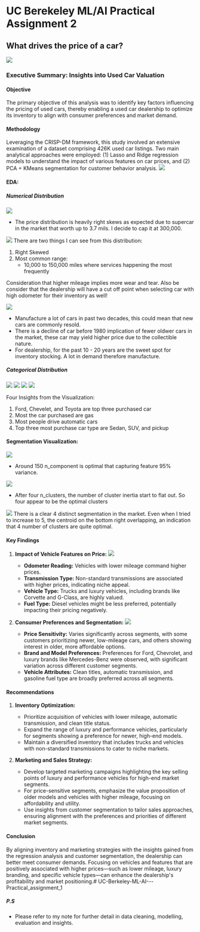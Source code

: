 # UC Berekeley ML/AI Practical Assignment 2
## What drives the price of a car?

![](images/kurt.jpeg)
### Executive Summary: Insights into Used Car Valuation

#### Objective
The primary objective of this analysis was to identify key factors influencing the pricing of used cars, thereby enabling a used car dealership to optimize its inventory to align with consumer preferences and market demand.

#### Methodology
Leveraging the CRISP-DM framework, this study involved an extensive examination of a dataset comprising 426K used car listings. Two main analytical approaches were employed: (1) Lasso and Ridge regression models to understand the impact of various features on car prices, and (2) PCA + KMeans segmentation for customer behavior analysis.
![](images/crisp.png)

#### EDA:
##### Numerical Distribution
![](images/price_distribution.png)
- The price distribution is heavily right skews as expected due to supercar in the market that worth up to 3.7 mils. I decide to cap it at 300,000.

![](images/odometer_distribution.png)
There are two things I can see from this distribution:
1. Right Skewed
2. Most common range:
    - 10,000 to 150,000 miles where services happening the most frequently

Consideration that higher mileage implies more wear and tear. Also be consider that the dealership will have a cut off point when selecting car with high odometer for their inventory as well!

![](images/year_distribution.png)
- Manufacture a lot of cars in past two decades, this could mean that new cars are commonly resold.
- There is a decline of car before 1980 implication of fewer oldwer cars in the market, these car may yield higher price due to the collectible nature.
- For dealership, for the past 10 - 20 years are the sweet spot for inventory stocking. A lot in demand therefore manufacture.

##### Categorical Distribution
![](images/manufacture_distribution.png)
![](images/fuel_type_distribution.png)
![](images/transmission_type_distribution.png)
![](images/type_distribution.png)

Four Insights from the Visualization:
1. Ford, Chevelet, and Toyota are top three purchased car
2. Most the car purchased are gas
3. Most people drive automatic cars
4. Top three most purchase car type are Sedan, SUV, and pickup

#### Segmentation Visualization:
![](../images/n_component.png)
- Around 150 n_component is optimal that capturing feature 95% variance.

![](images/elbow.png)
- After four n_clusters, the number of cluster inertia start to flat out. So four appear to be the optimal clusters

![](images/segmentation.png)
There is a clear 4 distinct segmentation in the market. Even when I tried to increase to 5, the centroid on the bottom right overlapping, an indication that 4 number of clusters are quite optimal.


#### Key Findings

1. **Impact of Vehicle Features on Price:**
![](images/coef_table.jpg)
   - **Odometer Reading:** Vehicles with lower mileage command higher prices.
   - **Transmission Type:** Non-standard transmissions are associated with higher prices, indicating niche appeal.
   - **Vehicle Type:** Trucks and luxury vehicles, including brands like Corvette and G-Class, are highly valued.
   - **Fuel Type:** Diesel vehicles might be less preferred, potentially impacting their pricing negatively.

2. **Consumer Preferences and Segmentation:**
![](images/segmentation.png)
   - **Price Sensitivity:** Varies significantly across segments, with some customers prioritizing newer, low-mileage cars, and others showing interest in older, more affordable options.
   - **Brand and Model Preferences:** Preferences for Ford, Chevrolet, and luxury brands like Mercedes-Benz were observed, with significant variation across different customer segments.
   - **Vehicle Attributes:** Clean titles, automatic transmission, and gasoline fuel type are broadly preferred across all segments.

#### Recommendations

1. **Inventory Optimization:**
   - Prioritize acquisition of vehicles with lower mileage, automatic transmission, and clean title status.
   - Expand the range of luxury and performance vehicles, particularly for segments showing a preference for newer, high-end models.
   - Maintain a diversified inventory that includes trucks and vehicles with non-standard transmissions to cater to niche markets.

2. **Marketing and Sales Strategy:**
   - Develop targeted marketing campaigns highlighting the key selling points of luxury and performance vehicles for high-end market segments.
   - For price-sensitive segments, emphasize the value proposition of older models and vehicles with higher mileage, focusing on affordability and utility.
   - Use insights from customer segmentation to tailor sales approaches, ensuring alignment with the preferences and priorities of different market segments.

#### Conclusion
By aligning inventory and marketing strategies with the insights gained from the regression analysis and customer segmentation, the dealership can better meet consumer demands. Focusing on vehicles and features that are positively associated with higher prices—such as lower mileage, luxury branding, and specific vehicle types—can enhance the dealership's profitability and market positioning.# UC-Berkeley-ML-AI---Practical_assignment_1

##### P.S
- Please refer to my note for further detail in data cleaning, modelling, evaluation and insights.
